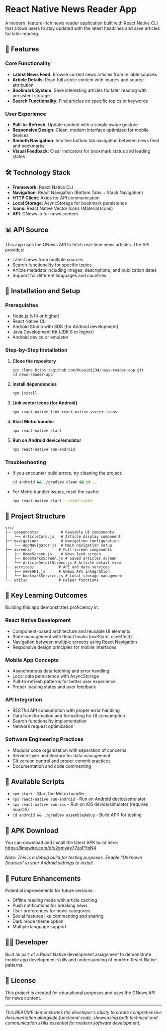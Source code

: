 # React Native News Reader App

A modern, feature-rich news reader application built with React Native CLI that allows users to stay updated with the latest headlines and save articles for later reading.

## 📱 Features

### Core Functionality
- **Latest News Feed**: Browse current news articles from reliable sources
- **Article Details**: Read full article content with images and source attribution
- **Bookmark System**: Save interesting articles for later reading with persistent storage
- **Search Functionality**: Find articles on specific topics or keywords

### User Experience
- **Pull-to-Refresh**: Update content with a simple swipe gesture
- **Responsive Design**: Clean, modern interface optimized for mobile devices
- **Smooth Navigation**: Intuitive bottom tab navigation between news feed and bookmarks
- **Visual Feedback**: Clear indicators for bookmark status and loading states

## 🛠 Technology Stack

- **Framework**: React Native CLI
- **Navigation**: React Navigation (Bottom Tabs + Stack Navigation)
- **HTTP Client**: Axios for API communication
- **Local Storage**: AsyncStorage for bookmark persistence
- **Icons**: React Native Vector Icons (Material Icons)
- **API**: GNews.io for news content

## 📊 API Source

This app uses the GNews API to fetch real-time news articles. The API provides:
- Latest news from multiple sources
- Search functionality for specific topics
- Article metadata including images, descriptions, and publication dates
- Support for different languages and countries

## 🚀 Installation and Setup

### Prerequisites
- Node.js (v14 or higher)
- React Native CLI
- Android Studio with SDK (for Android development)
- Java Development Kit (JDK 8 or higher)
- Android device or emulator

### Step-by-Step Installation

1. **Clone the repository**
   ```bash
   git clone https://github.com/Musaid1234/news-reader-app.git
   cd news-reader-app
   ```

2. **Install dependencies**
   ```bash
   npm install
   ```

3. **Link vector icons (for Android)**
   ```bash
   npx react-native link react-native-vector-icons
   ```

4. **Start Metro bundler**
   ```bash
   npx react-native start
   ```

5. **Run on Android device/emulator**
   ```bash
   npx react-native run-android
   ```

### Troubleshooting
- If you encounter build errors, try cleaning the project:
  ```bash
  cd android && ./gradlew clean && cd ..
  ```
- For Metro bundler issues, reset the cache:
  ```bash
  npx react-native start --reset-cache
  ```

## 📁 Project Structure

```
src/
├── components/          # Reusable UI components
│   └── ArticleCard.js   # Article display component
├── navigation/          # Navigation configuration
│   └── AppNavigator.js  # Main navigation setup
├── screens/            # Full-screen components
│   ├── HomeScreen.js    # News feed screen
│   ├── BookmarksScreen.js # Saved articles screen
│   └── ArticleDetailScreen.js # Article detail view
├── services/           # API and data services
│   ├── newsAPI.js      # GNews API integration
│   └── bookmarkService.js # Local storage management
└── utils/              # Helper functions
```

## 🎯 Key Learning Outcomes

Building this app demonstrates proficiency in:

### React Native Development
- Component-based architecture and reusable UI elements
- State management with React hooks (useState, useEffect)
- Navigation between multiple screens using React Navigation
- Responsive design principles for mobile interfaces

### Mobile App Concepts
- Asynchronous data fetching and error handling
- Local data persistence with AsyncStorage
- Pull-to-refresh patterns for better user experience
- Proper loading states and user feedback

### API Integration
- RESTful API consumption with proper error handling
- Data transformation and formatting for UI consumption
- Search functionality implementation
- Network request optimization

### Software Engineering Practices
- Modular code organization with separation of concerns
- Service layer architecture for data management
- Git version control and proper commit practices
- Documentation and code commenting

## 🔧 Available Scripts

- `npm start` - Start the Metro bundler
- `npx react-native run-android` - Run on Android device/emulator
- `npx react-native run-ios` - Run on iOS device/simulator (requires macOS)
- `cd android && ./gradlew assembleDebug` - Build APK for testing

## 📱 APK Download

You can download and install the latest APK build here: https://limewire.com/d/s2gmy#y77zoPYpN4

*Note: This is a debug build for testing purposes. Enable "Unknown Sources" in your Android settings to install.*

## 🔮 Future Enhancements

Potential improvements for future versions:
- Offline reading mode with article caching
- Push notifications for breaking news
- User preferences for news categories
- Social features like commenting and sharing
- Dark mode theme option
- Multiple language support

## 👨‍💻 Developer

Built as part of a React Native development assignment to demonstrate mobile app development skills and understanding of modern React Native patterns.

## 📄 License

This project is created for educational purposes and uses the GNews API for news content.

---

*This README demonstrates the developer's ability to create comprehensive documentation alongside functional code, showcasing both technical and communication skills essential for modern software development.*
